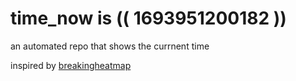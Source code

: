 # time_now is (( 1693951200182 ))

an automated repo that shows the currnent time

inspired by [breakingheatmap](https://github.com/breakingheatmap/breakingheatmap)